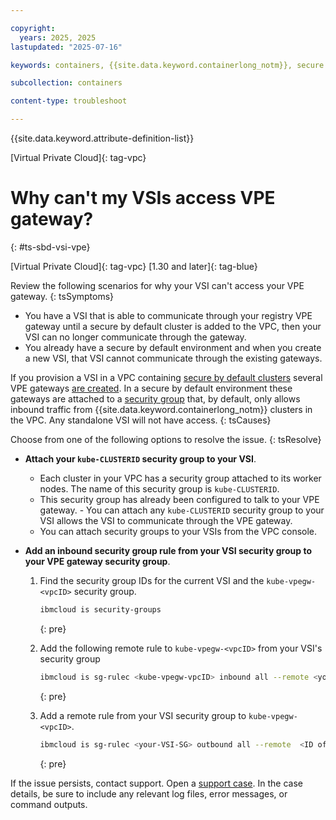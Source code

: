 ```yaml
---

copyright: 
  years: 2025, 2025
lastupdated: "2025-07-16"

keywords: containers, {{site.data.keyword.containerlong_notm}}, secure by default, {{site.data.keyword.containerlong_notm}}, outbound traffic protection, limitations, vpe, vsi

subcollection: containers

content-type: troubleshoot

---
```


{{site.data.keyword.attribute-definition-list}}

[Virtual Private Cloud]{: tag-vpc}


# Why can't my VSIs access VPE gateway?
{: #ts-sbd-vsi-vpe}

[Virtual Private Cloud]{: tag-vpc}
[1.30 and later]{: tag-blue}


Review the following scenarios for why your VSI can't access your VPE gateway.
{: tsSymptoms}

- You have a VSI that is able to communicate through your registry VPE gateway until a secure by default cluster is added to the VPC, then your VSI can no longer communicate through the gateway.
- You already have a secure by default environment and when you create a new VSI, that VSI cannot communicate through the existing gateways.



If you provision a VSI in a VPC containing [secure by default clusters](/docs/containers?topic=containers-vpc-security-group-reference) several VPE gateways [are created](/docs/containers?topic=containers-vpc-security-group-reference#sbd-managed-vpe-gateways). In a secure by default environment these gateways are attached to a [security group](/docs/containers?topic=containers-vpc-security-group-reference#vpc-sg-kube-vpegw-vpc-id) that, by default, only allows inbound traffic from {{site.data.keyword.containerlong_notm}} clusters in the VPC. Any standalone VSI will not have access.
{: tsCauses}

Choose from one of the following options to resolve the issue.
{: tsResolve}

- **Attach your `kube-CLUSTERID` security group to your VSI**.
    - Each cluster in your VPC has a security group attached to its worker nodes. The name of this security group is `kube-CLUSTERID`.
    - This security group has already been configured to talk to your VPE gateway. - You can attach any `kube-CLUSTERID` security group to your VSI allows the VSI to communicate through the VPE gateway.
    - You can attach security groups to your VSIs from the VPC console.

- **Add an inbound security group rule from your VSI security group to your VPE gateway security group**.
    1. Find the security group IDs for the current VSI and the `kube-vpegw-<vpcID>` security group.
        ```sh
        ibmcloud is security-groups
        ```
        {: pre}

    1. Add the following remote rule to `kube-vpegw-<vpcID>` from your VSI's security group
        ```sh
        ibmcloud is sg-rulec <kube-vpegw-vpcID> inbound all --remote <your-VSI-SG-ID>
        ```
        {: pre}

    1. Add a remote rule from your VSI security group to `kube-vpegw-<vpcID>`.
        ```sh
        ibmcloud is sg-rulec <your-VSI-SG> outbound all --remote  <ID of kube-vpegw-vpcID>
        ```
        {: pre}

If the issue persists, contact support. Open a [support case](/docs/account?topic=account-using-avatar). In the case details, be sure to include any relevant log files, error messages, or command outputs.

